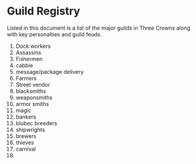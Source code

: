 # Guild Registry

Listed in this document is a list of the major guilds in Three Crowns along with key personalties and guild feuds.

1. Dock workers
2. Assassins
3. Fishermen
4. cabbie
5. message/package delivery
6. Farmers
7. Street vendor
8. blacksmiths
9. weaponsmiths
10. armor smiths
11. magic
12. bankers
13. blubec breeders
14. shipwrights
15. brewers
16. thieves
17. carnival
18. 

